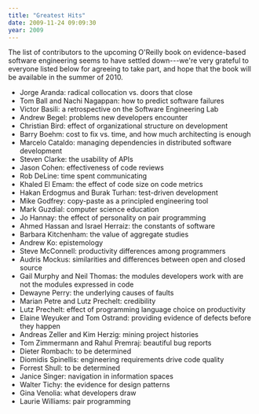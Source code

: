 ```yaml
---
title: "Greatest Hits"
date: 2009-11-24 09:09:30
year: 2009
---
```

The list of contributors to the upcoming O'Reilly book on evidence-based software engineering seems to have settled down---we're very grateful to everyone listed below for agreeing to take part, and hope that the book will be available in the summer of 2010.
<ul>
	<li>Jorge Aranda: radical collocation vs. doors that close</li>
	<li>Tom Ball and Nachi Nagappan: how to predict software failures</li>
	<li>Victor Basili: a retrospective on the Software Engineering Lab</li>
	<li>Andrew Begel: problems new developers encounter</li>
	<li>Christian Bird: effect of organizational structure on development</li>
	<li>Barry Boehm: cost to fix vs. time, and how much architecting is enough</li>
	<li>Marcelo Cataldo: managing dependencies in distributed software development</li>
	<li>Steven Clarke: the usability of APIs</li>
	<li>Jason Cohen: effectiveness of code reviews</li>
	<li>Rob DeLine: time spent communicating</li>
	<li>Khaled El Emam: the effect of code size on code metrics</li>
	<li>Hakan Erdogmus and Burak Turhan: test-driven development</li>
	<li>Mike Godfrey: copy-paste as a principled engineering tool</li>
	<li>Mark Guzdial: computer science education</li>
	<li>Jo Hannay: the effect of personality on pair programming</li>
	<li>Ahmed Hassan and Israel Herraiz: the constants of software</li>
	<li>Barbara Kitchenham: the value of aggregate studies</li>
	<li>Andrew Ko: epistemology</li>
	<li>Steve McConnell: productivity differences among programmers</li>
	<li>Audris Mockus: similarities and differences between open and closed source</li>
	<li>Gail Murphy and Neil Thomas: the modules developers work with are not the modules expressed in code</li>
	<li>Dewayne Perry: the underlying causes of faults</li>
	<li>Marian Petre and Lutz Prechelt: credibility</li>
	<li>Lutz Prechelt: effect of programming language choice on productivity</li>
	<li>Elaine Weyuker and Tom Ostrand: providing evidence of defects before they happen</li>
	<li>Andreas Zeller and Kim Herzig: mining project histories</li>
	<li>Tom Zimmermann and Rahul Premraj: beautiful bug reports</li>
	<li>Dieter Rombach: to be determined</li>
	<li>Diomidis Spinellis: engineering requirements drive code quality</li>
	<li>Forrest Shull: to be determined</li>
	<li>Janice Singer: navigation in information spaces</li>
	<li>Walter Tichy: the evidence for design patterns</li>
	<li>Gina Venolia: what developers draw</li>
	<li>Laurie Williams: pair programming</li>
</ul>
